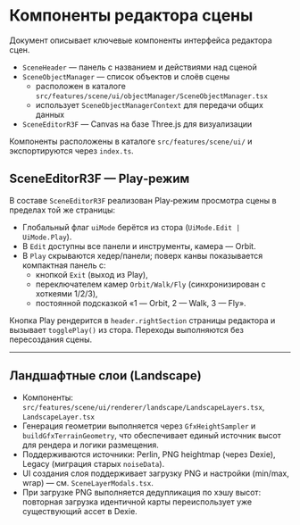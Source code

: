 # Компоненты редактора сцены

Документ описывает ключевые компоненты интерфейса редактора сцен.

- `SceneHeader` — панель с названием и действиями над сценой
- `SceneObjectManager` — список объектов и слоёв сцены
  - расположен в каталоге `src/features/scene/ui/objectManager/SceneObjectManager.tsx`
  - использует `SceneObjectManagerContext` для передачи общих данных
- `SceneEditorR3F` — Canvas на базе Three.js для визуализации

Компоненты расположены в каталоге `src/features/scene/ui/` и экспортируются через `index.ts`.

## SceneEditorR3F — Play‑режим

В составе `SceneEditorR3F` реализован Play‑режим просмотра сцены в пределах той же страницы:
- Глобальный флаг `uiMode` берётся из стора (`UiMode.Edit | UiMode.Play`).
- В `Edit` доступны все панели и инструменты, камера — Orbit.
- В `Play` скрываются хедер/панели; поверх канвы показывается компактная панель с:
  - кнопкой `Exit` (выход из Play),
  - переключателем камер `Orbit/Walk/Fly` (синхронизирован с хоткеями 1/2/3),
  - постоянной подсказкой «1 — Orbit, 2 — Walk, 3 — Fly».

Кнопка Play рендерится в `header.rightSection` страницы редактора и вызывает `togglePlay()` из стора. Переходы выполняются без пересоздания сцены.

---

## Ландшафтные слои (Landscape)

- Компоненты: `src/features/scene/ui/renderer/landscape/LandscapeLayers.tsx`, `LandscapeLayer.tsx`
- Генерация геометрии выполняется через `GfxHeightSampler` и `buildGfxTerrainGeometry`, что обеспечивает единый источник высот для рендера и логики размещения.
- Поддерживаются источники: Perlin, PNG heightmap (через Dexie), Legacy (миграция старых `noiseData`).
- UI создания слоя поддерживает загрузку PNG и настройки (min/max, wrap) — см. `SceneLayerModals.tsx`.
- При загрузке PNG выполняется дедупликация по хэшу высот: повторная загрузка идентичной карты переиспользует уже существующий ассет в Dexie.
